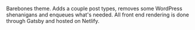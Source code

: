 Barebones theme. Adds a couple post types, removes some WordPress shenanigans and enqueues what's needed. All front end rendering is done through Gatsby and hosted on Netlify.
